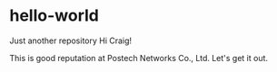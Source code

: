 # hello-world
Just another repository
Hi Craig!

This is good reputation at Postech Networks Co., Ltd.
Let's get it out.
